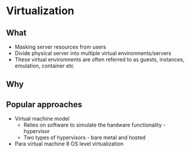# Virtualization

## What

* Masking server resources from users
* Divide physical server into multiple virtual environments/servers
* These virtual environments are often referred to as guests, instances, emulation, container etc

## Why

## Popular approaches

* Virtual machine model
    * Relies on software to simulate the hardware functionality - hypervisor
    * Two types of hypervisors - bare metal and hosted
* Para virtual machine
8 OS level virtualization
